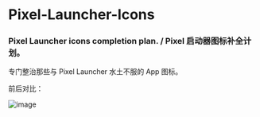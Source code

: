 # Pixel-Launcher-Icons
### Pixel Launcher icons completion plan. / Pixel 启动器图标补全计划。

专门整治那些与 Pixel Launcher 水土不服的 App 图标。

前后对比：

![image](https://github.com/elliana-wt/Pixel-Launcher-Icons/blob/main/otherimg/launcher.jpg)
